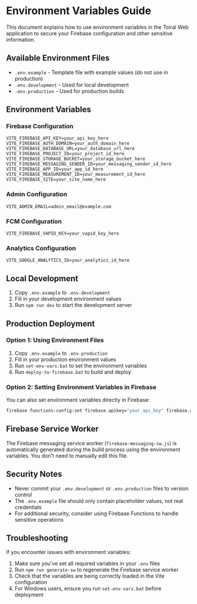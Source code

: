 # Environment Variables Guide

This document explains how to use environment variables in the Toiral Web application to secure your Firebase configuration and other sensitive information.

## Available Environment Files

- `.env.example` - Template file with example values (do not use in production)
- `.env.development` - Used for local development
- `.env.production` - Used for production builds

## Environment Variables

### Firebase Configuration

```
VITE_FIREBASE_API_KEY=your_api_key_here
VITE_FIREBASE_AUTH_DOMAIN=your_auth_domain_here
VITE_FIREBASE_DATABASE_URL=your_database_url_here
VITE_FIREBASE_PROJECT_ID=your_project_id_here
VITE_FIREBASE_STORAGE_BUCKET=your_storage_bucket_here
VITE_FIREBASE_MESSAGING_SENDER_ID=your_messaging_sender_id_here
VITE_FIREBASE_APP_ID=your_app_id_here
VITE_FIREBASE_MEASUREMENT_ID=your_measurement_id_here
VITE_FIREBASE_SITE=your_site_name_here
```

### Admin Configuration

```
VITE_ADMIN_EMAIL=admin_email@example.com
```

### FCM Configuration

```
VITE_FIREBASE_VAPID_KEY=your_vapid_key_here
```

### Analytics Configuration

```
VITE_GOOGLE_ANALYTICS_ID=your_analytics_id_here
```

## Local Development

1. Copy `.env.example` to `.env.development`
2. Fill in your development environment values
3. Run `npm run dev` to start the development server

## Production Deployment

### Option 1: Using Environment Files

1. Copy `.env.example` to `.env.production`
2. Fill in your production environment values
3. Run `set-env-vars.bat` to set the environment variables
4. Run `deploy-to-firebase.bat` to build and deploy

### Option 2: Setting Environment Variables in Firebase

You can also set environment variables directly in Firebase:

```bash
firebase functions:config:set firebase.apikey="your_api_key" firebase.authdomain="your_auth_domain" ...
```

## Firebase Service Worker

The Firebase messaging service worker (`firebase-messaging-sw.js`) is automatically generated during the build process using the environment variables. You don't need to manually edit this file.

## Security Notes

- Never commit your `.env.development` or `.env.production` files to version control
- The `.env.example` file should only contain placeholder values, not real credentials
- For additional security, consider using Firebase Functions to handle sensitive operations

## Troubleshooting

If you encounter issues with environment variables:

1. Make sure you've set all required variables in your `.env` files
2. Run `npm run generate-sw` to regenerate the Firebase service worker
3. Check that the variables are being correctly loaded in the Vite configuration
4. For Windows users, ensure you run `set-env-vars.bat` before deployment
